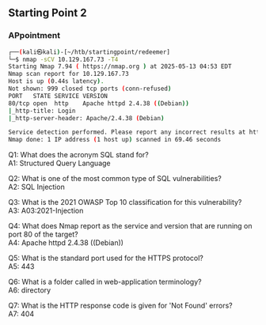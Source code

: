 ## Starting Point 2

### APpointment

```bash
┌──(kali㉿kali)-[~/htb/startingpoint/redeemer]
└─$ nmap -sCV 10.129.167.73 -T4                    
Starting Nmap 7.94 ( https://nmap.org ) at 2025-05-13 04:53 EDT
Nmap scan report for 10.129.167.73
Host is up (0.44s latency).
Not shown: 999 closed tcp ports (conn-refused)
PORT   STATE SERVICE VERSION
80/tcp open  http    Apache httpd 2.4.38 ((Debian))
|_http-title: Login
|_http-server-header: Apache/2.4.38 (Debian)

Service detection performed. Please report any incorrect results at https://nmap.org/submit/ .
Nmap done: 1 IP address (1 host up) scanned in 69.46 seconds
```

Q1: What does the acronym SQL stand for?  
A1: Structured Query Language

Q2: What is one of the most common type of SQL vulnerabilities?  
A2: SQL Injection 

Q3: What is the 2021 OWASP Top 10 classification for this vulnerability?  
A3: A03:2021-Injection

Q4: What does Nmap report as the service and version that are running on port 80 of the target?  
A4: Apache httpd 2.4.38 ((Debian))

Q5: What is the standard port used for the HTTPS protocol?  
A5: 443

Q6: What is a folder called in web-application terminology?  
A6: directory

Q7: What is the HTTP response code is given for 'Not Found' errors?  
A7: 404
